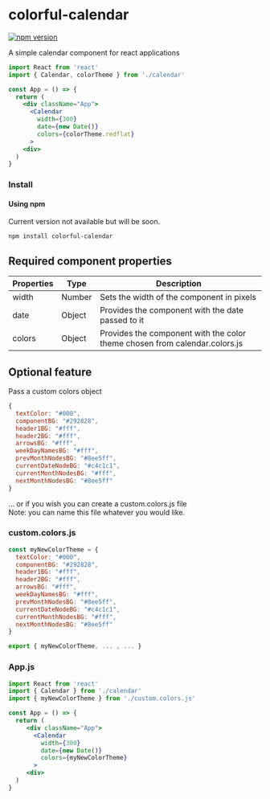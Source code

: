 # colorful-calendar

[![npm version](https://badge.fury.io/js/colorful-calendar.svg)](https://badge.fury.io/js/colorful-calendar)

A simple calendar component for react applications

```jsx
import React from 'react'
import { Calendar, colorTheme } from './calendar'

const App = () => {
  return (
    <div className="App">
      <Calendar
        width={300}
        date={new Date()}
        colors={colorTheme.redflat}
      >
    <div>
  )
}
```

### Install

#### Using npm
Current version not available but will be soon. 
```
npm install colorful-calendar
```

## Required component properties

Properties | Type | Description
------------ | ------------- | -------------
width | Number | Sets the width of the component in pixels
date | Object | Provides the component with the date passed to it
colors | Object | Provides the component with the color theme chosen from calendar.colors.js

## Optional feature
Pass a custom colors object

```js
{
  textColor: "#000",
  componentBG: "#292828",
  header1BG: "#fff",
  header2BG: "#fff",
  arrowsBG: "#fff",
  weekDayNamesBG: "#fff",
  prevMonthNodesBG: "#8ee5ff",
  currentDateNodeBG: "#c4c1c1",
  currentMonthNodesBG: "#fff",
  nextMonthNodesBG: "#8ee5ff"
}
```
... or if you wish you can create a custom.colors.js file  
Note: you can name this file whatever you would like.

### custom.colors.js
```js
const myNewColorTheme = {
  textColor: "#000",
  componentBG: "#292828",
  header1BG: "#fff",
  header2BG: "#fff",
  arrowsBG: "#fff",
  weekDayNamesBG: "#fff",
  prevMonthNodesBG: "#8ee5ff",
  currentDateNodeBG: "#c4c1c1",
  currentMonthNodesBG: "#fff",
  nextMonthNodesBG: "#8ee5ff"
}

export { myNewColorTheme, ... , ... }
```
### App.js
```jsx
import React from 'react'
import { Calendar } from './calendar'
import { myNewColorTheme } from './custom.colors.js'

const App = () => {
  return (
     <div className="App">
       <Calendar
         width={300}
         date={new Date()}
         colors={myNewColorTheme}
       >
     <div>
  )
}
```
